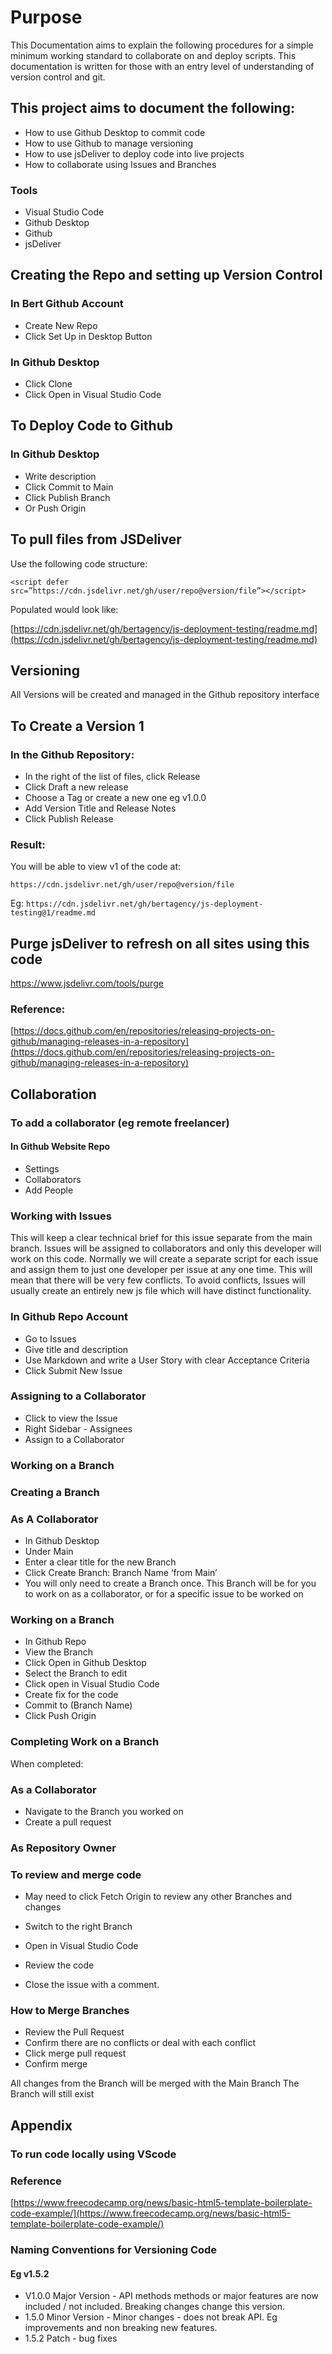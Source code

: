 # Purpose

This Documentation aims to explain the following procedures for a simple minimum working standard to collaborate on and deploy scripts. This documentation is written for those with an entry level of understanding of version control and git.

## This project aims to document the following:
- How to use Github Desktop to commit code
- How to use Github to manage versioning
- How to use jsDeliver to deploy code into live projects
- How to collaborate using Issues and Branches

### Tools
- Visual Studio Code
- Github Desktop
- Github
- jsDeliver

## Creating the Repo and setting up Version Control

### In Bert Github Account

- Create New Repo
- Click Set Up in Desktop Button

### In Github Desktop
- Click Clone
- Click Open in Visual Studio Code

## To Deploy Code to Github

### In Github Desktop
- Write description
- Click Commit to Main
- Click Publish Branch
- Or Push Origin

## To pull files from JSDeliver

Use the following code structure:

`<script defer src=”https://cdn.jsdelivr.net/gh/user/repo@version/file”></script>`

Populated would look like:

[https://cdn.jsdelivr.net/gh/bertagency/js-deployment-testing/readme.md](https://cdn.jsdelivr.net/gh/bertagency/js-deployment-testing/readme.md)

## Versioning

All Versions will be created and managed in the Github repository interface

## To Create a Version 1

### In the Github Repository:
- In the right of the list of files, click Release
- Click Draft a new release
- Choose a Tag or create a new one eg v1.0.0
- Add Version Title and Release Notes
- Click Publish Release

### Result:
You will be able to view v1 of the code at:

`https://cdn.jsdelivr.net/gh/user/repo@version/file`

Eg:
`https://cdn.jsdelivr.net/gh/bertagency/js-deployment-testing@1/readme.md`

## Purge jsDeliver to refresh on all sites using this code
https://www.jsdelivr.com/tools/purge


### Reference:
[https://docs.github.com/en/repositories/releasing-projects-on-github/managing-releases-in-a-repository](https://docs.github.com/en/repositories/releasing-projects-on-github/managing-releases-in-a-repository)

## Collaboration

### To add a collaborator (eg remote freelancer)
#### In Github Website Repo
- Settings
- Collaborators
- Add People

### Working with Issues

This will keep a clear technical brief for this issue separate from the main branch.
Issues will be assigned to collaborators and only this developer will work on this code.
Normally we will create a separate script for each issue and assign them to just one developer per issue at any one time. This will mean that there will be very few conflicts. To avoid conflicts, Issues will usually create an entirely new js file which will have distinct functionality.

### In Github Repo Account
- Go to Issues
- Give title and description
- Use Markdown and write a User Story with clear Acceptance Criteria
- Click Submit New Issue

### Assigning to a Collaborator
- Click to view the Issue
- Right Sidebar - Assignees
- Assign to a Collaborator

### Working on a Branch

### Creating a Branch
### As A Collaborator
- In Github Desktop
- Under Main
- Enter a clear title for the new Branch
- Click Create Branch: Branch Name ‘from Main’
- You will only need to create a Branch once. This Branch will be for you to work on as a collaborator, or for a specific issue to be worked on

### Working on a Branch
- In Github Repo
- View the Branch
- Click Open in Github Desktop
- Select the Branch to edit
- Click open in Visual Studio Code
- Create fix for the code
- Commit to (Branch Name)
- Click Push Origin

### Completing Work on a Branch
When completed:
### As a Collaborator
- Navigate to the Branch you worked on
- Create a pull request

### As Repository Owner
### To review and merge code
- May need to click Fetch Origin to review any other Branches and changes
- Switch to the right Branch
- Open in Visual Studio Code
- Review the code

- Close the issue with a comment.

### How to Merge Branches
- Review the Pull Request
- Confirm there are no conflicts or deal with each conflict
- Click merge pull request
- Confirm merge

All changes from the Branch will be merged with the Main Branch
The Branch will still exist


## Appendix

### To run code locally using VScode

### Reference
[https://www.freecodecamp.org/news/basic-html5-template-boilerplate-code-example/](https://www.freecodecamp.org/news/basic-html5-template-boilerplate-code-example/)

### Naming Conventions for Versioning Code

#### Eg v1.5.2

- V1.0.0 Major Version -  API methods methods or major features are now included / not included. Breaking changes change this version.
- 1.5.0 Minor Version - Minor changes - does not break API. Eg improvements and non breaking new features.
- 1.5.2 Patch - bug fixes

